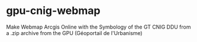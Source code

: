 # gpu-cnig-webmap
Make Webmap Arcgis Online with the Symbology of the GT CNIG DDU from a .zip archive from the GPU (Géoportail de l'Urbanisme)
